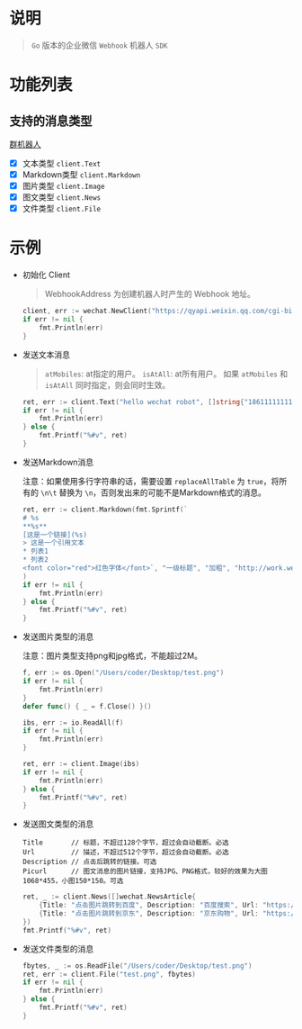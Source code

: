 # 说明

> `Go` 版本的企业微信 `Webhook` 机器人 `SDK`

# 功能列表

## 支持的消息类型

[群机器人](https://developer.work.weixin.qq.com/document/path/91770)

- [x] 文本类型 `client.Text`
- [x] Markdown类型 `client.Markdown`
- [x] 图片类型 `client.Image`
- [x] 图文类型 `client.News`
- [x] 文件类型 `client.File`

# 示例

- 初始化 Client

  > WebhookAddress 为创建机器人时产生的 Webhook 地址。


  ```go
  client, err := wechat.NewClient("https://qyapi.weixin.qq.com/cgi-bin/webhook/send?key=xxxxxxxxxxxxx")
  if err != nil {
	  fmt.Println(err)
  }
  ```

- 发送文本消息

  > `atMobiles`: at指定的用户。
  > `isAtAll`: at所有用户。
  > 如果 `atMobiles` 和 `isAtAll` 同时指定，则会同时生效。


  ```go
  ret, err := client.Text("hello wechat robot", []string{"18611111111"}, false)
  if err != nil {
      fmt.Println(err)
  } else {
      fmt.Printf("%#v", ret)
  }
  ```

- 发送Markdown消息

  注意：如果使用多行字符串的话，需要设置 `replaceAllTable` 为 `true`，将所有的 `\n\t` 替换为 `\n`，否则发出来的可能不是Markdown格式的消息。

  ```go
  ret, err := client.Markdown(fmt.Sprintf(`
  # %s
  **%s**
  [这是一个链接](%s)
  > 这是一个引用文本
  * 列表1
  * 列表2
  <font color="red">红色字体</font>`, "一级标题", "加粗", "http://work.weixin.qq.com/api/doc"), true,
  )
  if err != nil {
      fmt.Println(err)
  } else {
      fmt.Printf("%#v", ret)
  }
  ```

- 发送图片类型的消息

  注意：图片类型支持png和jpg格式，不能超过2M。

  ```go
  f, err := os.Open("/Users/coder/Desktop/test.png")
  if err != nil {
      fmt.Println(err)
  }
  defer func() { _ = f.Close() }()

  ibs, err := io.ReadAll(f)
  if err != nil {
      fmt.Println(err)
  }

  ret, err := client.Image(ibs)
  if err != nil {
      fmt.Println(err)
  } else {
      fmt.Printf("%#v", ret)
  }
  ```
  
- 发送图文类型的消息
  
  ```
  Title       // 标题，不超过128个字节，超过会自动截断。必选
  Url         // 描述，不超过512个字节，超过会自动截断。必选
  Description // 点击后跳转的链接。可选
  Picurl      // 图文消息的图片链接，支持JPG、PNG格式，较好的效果为大图 1068*455，小图150*150。可选
  ```

  ```go
  ret, _ := client.News([]wechat.NewsArticle{
      {Title: "点击图片跳转到百度", Description: "百度搜索", Url: "https://m.baidu.com", Picurl: "https://img.zcool.cn/community/01ab1f554496aa0000019ae9a878ba.jpg@1280w_1l_2o_100sh.jpg"},
      {Title: "点击图片跳转到京东", Description: "京东购物", Url: "https://m.jd.com", Picurl: "https://img2.baidu.com/it/u=1388560115,51053335&fm=253&fmt=auto&app=120&f=JPEG?w=1200&h=800"},
  })
  fmt.Printf("%#v", ret)
  ```
  
- 发送文件类型的消息

  ```go
  fbytes, _ := os.ReadFile("/Users/coder/Desktop/test.png")
  ret, err := client.File("test.png", fbytes)
  if err != nil {
      fmt.Println(err)
  } else {
      fmt.Printf("%#v", ret)
  }
  ```